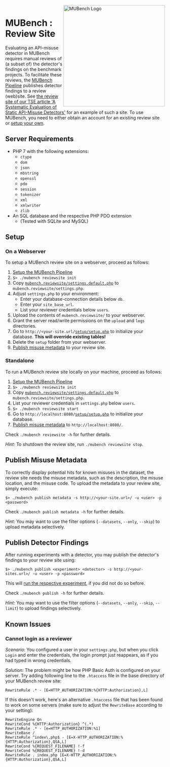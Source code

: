 <img align="right" width="320" height="320" alt="MUBench Logo" src="https://raw.githubusercontent.com/stg-tud/MUBench/master/meta/logo.png" />

# MUBench : Review Site

Evaluating an API-misuse detector in MUBench requires manual reviews of (a subset of) the detector's findings on the benchmark projects.
To facilitate these reviews, the [MUBench Pipeline](../mubench.pipeline) publishes detector findings to a review (web)site.
See [the review site of our TSE article 'A Systematic Evaluation of Static API-Misuse Detectors'](http://www.st.informatik.tu-darmstadt.de/artifacts/mubench/reviews/tse17/) for an example of such a site.
To use MUBench, you need to either obtain an account for an existing review site or [setup your own](#setup).


## Server Requirements

* PHP 7 with the following extensions:
  * `ctype`
  * `dom`
  * `json`
  * `mbstring`
  * `openssl`
  * `pdo`
  * `session`
  * `tokenizer`
  * `xml`
  * `xmlwriter`
  * `zlib`
* An SQL database and the respective PHP PDO extension
  * (Tested with SQLite and MySQL)


## Setup

### On a Webserver 

To setup a MUBench review site on a webserver, proceed as follows:

1. [Setup the MUBench Pipeline](../mubench.pipeline/#setup)
2. `$> ./mubench reviewsite init`
3. Copy [`mubench.reviewsite/settings.default.php`](settings.default.php) to `mubench.reviewsite/settings.php`.
4. Adjust `settings.php` to your environment:
    * Enter your database-connection details below `db`.
    * Enter your `site_base_url`.
    * List your reviewer credentials below `users`.
5. Upload the contents of `mubench.reviewsite/` to your webserver.
6. Grant the server read/write permissions on the `upload` and `logs` directories.
7. Go to `http://<your-site.url/`[`setup/setup.php`](https://github.com/stg-tud/MUBench/blob/master/mubench.reviewsite/setup/setup.php) to initialize your database. **This will override existing tables!**
8. Delete the `setup` folder from your webserver.
9. [Publish misuse metadata](#publish-misuse-metadata) to your review site.

### Standalone

To run a MUBench review site locally on your machine, proceed as follows:

1. [Setup the MUBench Pipeline](../mubench.pipeline/#setup)
2. `$> ./mubench reviewsite init`
3. Copy [`mubench.reviewsite/settings.default.php`](settings.default.php) to `mubench.reviewsite/settings.php`.
4. List your reviewer credentials in `settings.php` below `users`.
5. `$> ./mubench reviewsite start`
6. Go to `http://localhost:8080/`[`setup/setup.php`](https://github.com/stg-tud/MUBench/blob/master/mubench.reviewsite/setup/setup.php) to initialize your database.
7. [Publish misuse metadata](#publish-misuse-metadata) to `http://localhost:8080/`.

Check `./mubench reviewsite -h` for further details.

*Hint:* To shutdown the review site, run `./mubench reviewsite stop`.


## Publish Misuse Metadata

To correctly display potential hits for known misuses in the dataset, the review site needs the misuse metadata, such as the description, the misuse location, and the misuse code.
To upload the metadata to your review site, simply execute:

    $> ./mubench publish metadata -s http://<your-site.url>/ -u <user> -p <password>

Check `./mubench publish metadata -h` for further details.

*Hint:* You may want to use the filter options (`--datasets`, `--only`, `--skip`) to upload metadata selectively.


## Publish Detector Findings

After running experiments with a detector, you may publish the detector's findings to your review site using:

    $> ./mubench publish <experiment> <detector> -s http://<your-sites.url>/ -u <user> -p <password>

This will [run the respective experiment](../mubench.pipeline/), if you did not do so before.

Check `./mubench publish -h` for further details.

*Hint:* You may want to use the filter options (`--datasets`, `--only`, `--skip`, `--limit`) to upload findings selectively.


## Known Issues

### Cannot login as a reviewer

*Scenario:* You configured a user in your `settings.php`, but when you click `Login` and enter the credentials, the login prompt just reappears, as if you had typed in wrong credentials.

*Solution:* The problem might be how PHP Basic Auth is configured on your server.
Try adding following line to the `.htaccess` file in the base directory of your MUBench review site:

```
RewriteRule .* - [E=HTTP_AUTHORIZATION:%{HTTP:Authorization},L]
```

If this doesn't work, here's an alternative `.htaccess` file that has been found to work on some servers (make sure to adjust the `RewriteBase` according to your setting):

```
RewriteEngine On
RewriteCond %{HTTP:Authorization} ^(.*)
RewriteRule .* - [e=HTTP_AUTHORIZATION:%1]
RewriteBase /
RewriteRule ^index\.php$ - [E=X-HTTP_AUTHORIZATION:%{HTTP:Authorization},QSA,L]
RewriteCond %{REQUEST_FILENAME} !-f
RewriteCond %{REQUEST_FILENAME} !-d
RewriteRule . index.php [E=X-HTTP_AUTHORIZATION:%{HTTP:Authorization},QSA,L]
```

